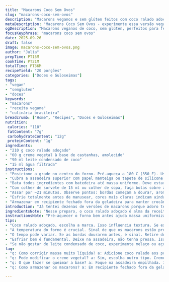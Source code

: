 ```yaml
---
title: "Macarons Coco Sem Ovos"
slug: "macarons-coco-sem-ovos"
description: "Macarons veganos e sem glúten feitos com coco ralado adoçado, creme de leite vegetal e leite condensado de coco, garantindo textura macia e sabor envolvente sem complicações. Troque queijo creme por creme vegetal para versão totalmente vegana. Ajuste o tempo de forno observando leve dourado e aroma doce. Perfeitos para quem evita ovos e glúten, ideais em festas e lanches rápidos."
metaDescription: "Macarons Coco Sem Ovos - experimente essa versão vegana e sem glúten, com textura leve e sabor inconfundível do coco."
ogDescription: "Macarons veganos de coco, sem glúten, perfeitos para festas ou lanches rápidos. Crocância e suavidade, sem ovos."
focusKeyphrase: "macarons coco sem ovos"
date: 2025-09-26
draft: false
image: macarons-coco-sem-ovos.png
author: "Julia"
prepTime: PT15M
cookTime: PT21M
totalTime: PT36M
recipeYield: "20 porções"
categories: ["Doces e Guloseimas"]
tags:
- "vegan"
- "semgluten"
- "doces"
keywords:
- "macarons"
- "receita vegana"
- "culinária brasileira"
breadcrumb: ["Home", "Recipes", "Doces e Guloseimas"]
nutrition: 
 calories: "110"
 fatContent: "7g"
 carbohydrateContent: "12g"
 proteinContent: "1g"
ingredients:
- "210 g coco ralado adoçado"
- "60 g creme vegetal à base de castanhas, amolecido"
- "90 ml leite condensado de coco"
- "15 ml água filtrada"
instructions:
- "Posicione a grade no centro do forno. Pré-aqueça a 180 C (350 F). Use duas assadeiras empilhadas para evitar queimado embaixo."
- "Cubra a assadeira superior com papel manteiga ou tapete de silicone. Evite papel sem qualidade que gruda, prejudicando a base do macaron."
- "Bata todos ingredientes com batedeira até massa uniforme. Deve estar consistente, mas maleável. Se muito líquida, acrescente coco ralado extra, uma colher de sopa de cada vez."
- "Com colher de sorvete de 15 ml ou colher de sopa, faça bolas sobre a assadeira, mantendo distância para não grudarem ao crescer e assar."
- "Assar por ~21 minutos. Observe pontos: bordas começam a dourar, aroma doce do coco invade o ambiente, superfície firme sem queimar."
- "Esfrie totalmente antes de manusear, cores mais claras indicam ainda muito úmido por dentro."
- "Armazenar em recipiente fechado fora da geladeira para manter crocância. Refrigeração deixa úmido e amolecido."
introduction: "Já tentei dezenas de versões de macarons porque adoro textura leve e coco é minha paixão. Mas sem ovos e glúten complicava encontrar ponto. Descobri que trocar queijo cremoso tradicional por creme vegetal evita umidade em excesso. Leite condensado de coco traz doçura natural, e o coco ralado adoçado dá aquela crocância e sabor marcante. O segredo? Tirar do forno quando as bordas douram levemente e o aroma doce invade a cozinha, não pelo tempo exato. Macaron não deve ficar seco nem muito mole, por isso paciência para testar ponto e deixar esfriar totalmente antes do primeiro ataque. Se errar, compensar adicionando mais coco e diminuindo líquido na massa melhora a próxima fornada. Ideal para lanches e festas, ainda mantém saudabilidade e leveza."
ingredientsNote: "Nesse preparo, o coco ralado adoçado é alma da receita, escolha marca de boa qualidade para não vir úmido demais. O creme de castanhas substitui o cream cheese convencional, perfeito se tiver alergias ou quiser versão plant-based. Leite condensado de coco você pode encontrar pronto, ou fazer caseiro rápido com leite de coco e açúcar mascavo, dá aquele toque natural. A água serve para ajustar textura da massa na batedeira, evite colocar toda de uma vez, vai com calma. Outra dica: se não gostar muito doce, diminua o leite condensado e adoce com essência de baunilha ou raspas de limão para personalidade. Essas adaptações são essenciais para ajustar textura e sabor conforme gosto e ingredientes locais."
instructionsNote: "Pré-aquecer o forno bem antes ajuda massa uniformizar temperatura e evitar choque térmico. Usar duas assadeiras empilhadas evita queimado na base, o problema clássico dos macarons. A massa precisa ser bem homogênea para formar bolinhas que não desmancham, o segredo é usar batedeira e juntar ingredientes aos poucos. Deixe espaço generoso entre as bolinhas para que cresçam sem grudarem. O tempo é relativo. Se reparar que as bordas douram antes dos 20 minutos, retire. Se em 22 minutos ainda parecer mole, diminua o líquido na receita. Rápida pratica te ajuda a sentir o ponto pelo aroma adocicado do coco torrando ligeiramente. Esfriar direto na assadeira faz a textura firmar e evita umidade interna. Não tenha pressa para tirar do forno – macaron nas mãos quentes quebrou promessa de crocância."
tips:
- "Coco ralado adoçado, escolha a marca. Isso influencia textura. Se estiver muito úmido, os macarons não vão firmar. Se a massa ficar líquida, acrescente mais coco. Use de meia em meia colher até chegar ao ponto ideal."
- "A temperatura do forno é crucial. Sinal de que os macarons estão prontos? Quando as bordas ficam levemente douradas e o aroma doce toma conta do ambiente. Evite abrir o forno antes dos 20 minutos. Isso estraga a estrutura."
- "O tempo pode variar. Se as bordas dourarem antes, é sinal. Retire do forno. E se demorar mais que 22 minutos, diminua a umidade na massa. Cubra a assadeira com papel manteiga de boa qualidade para evitar que grude."
- "Esfriar bem é fundamental. Deixe na assadeira, não tenha pressa. Isso ajuda a firmar a textura. Não tire antes, pode quebrar. Se nais macaron forem necessários? Ajuste o leite condensado. Diminua para não ficar tão doce."
- "Se não gostar de leite condensado de coco, experimente melaço ou açúcar mascavo. O sabor muda, mas fica delicioso. Outra dica? Raspas de limão são ótimas se você quiser frescor, uma combinação perfeita para o coco."
faq:
- "q: Como corrigir massa muito líquida? a: Adicione coco ralado aos poucos, misture. Se precisar, diminua água. Textura é tudo. Ideal é maleável, não mole."
- "q: Pode modificar o creme vegetal? a: Sim, escolha outro tipo. Creme de amêndoa também serve. Experimente e veja a diferença na textura e sabor."
- "q: O que fazer se queimar a base? a: Foque na assadeira empilhada. Isso evita choque térmico. Se já queimou, tente usar papel manteiga ou silicone."
- "q: Como armazenar os macarons? a: Em recipiente fechado fora da geladeira, assim ficam crocantes. Refrigerar pode amolecer. Se forem muitos, congele."

---
```

